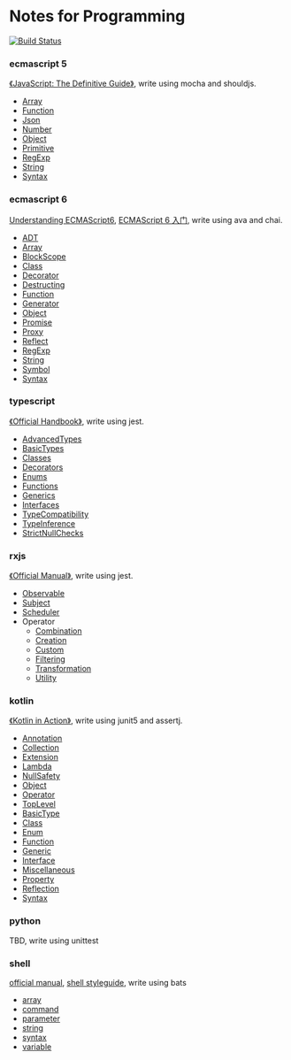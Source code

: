 # Notes for Programming
[![Build Status](https://travis-ci.org/noob9527/notes-programming.svg?branch=master)](https://travis-ci.org/noob9527/notes-programming)

### ecmascript 5
[《JavaScript: The Definitive Guide》](https://book.douban.com/subject/5303032/), write using mocha and shouldjs.
- [Array](./javascript/ecmascript5/Array.js)
- [Function](./javascript/ecmascript5/Function.js)
- [Json](./javascript/ecmascript5/Json.js)
- [Number](./javascript/ecmascript5/Number.js)
- [Object](./javascript/ecmascript5/Object.js)
- [Primitive](./javascript/ecmascript5/Primitive.js)
- [RegExp](./javascript/ecmascript5/RegExp.js)
- [String](./javascript/ecmascript5/String.js)
- [Syntax](./javascript/ecmascript5/Syntax.js)

### ecmascript 6
[Understanding ECMAScript6](https://leanpub.com/understandinges6/read/), [ECMAScript 6 入门](http://es6.ruanyifeng.com/), write using ava and chai.
- [ADT](./javascript/ecmascript6/ADT.js)
- [Array](./javascript/ecmascript6/Array.js)
- [BlockScope](./javascript/ecmascript6/BlockScope.js)
- [Class](./javascript/ecmascript6/Class.js)
- [Decorator](./javascript/ecmascript6/Decorator.js)
- [Destructing](./javascript/ecmascript6/Destructing.js)
- [Function](./javascript/ecmascript6/Function.js)
- [Generator](./javascript/ecmascript6/Generator.js)
- [Object](./javascript/ecmascript6/Object.js)
- [Promise](./javascript/ecmascript6/Promise.js)
- [Proxy](./javascript/ecmascript6/Proxy.js)
- [Reflect](./javascript/ecmascript6/Reflect.js)
- [RegExp](./javascript/ecmascript6/RegExp.js)
- [String](./javascript/ecmascript6/String.js)
- [Symbol](./javascript/ecmascript6/Symbol.js)
- [Syntax](./javascript/ecmascript6/Syntax.js)

### typescript
[《Official Handbook》](https://www.typescriptlang.org/docs/home.html), write using jest.
- [AdvancedTypes](./typescript/tests/basic/AdvancedTypes.ts)
- [BasicTypes](./typescript/tests/basic/BasicTypes.ts)
- [Classes](./typescript/tests/basic/Classes.ts)
- [Decorators](./typescript/tests/basic/Decorators.ts)
- [Enums](./typescript/tests/basic/Enums.ts)
- [Functions](./typescript/tests/basic/Functions.ts)
- [Generics](./typescript/tests/basic/Generics.ts)
- [Interfaces](./typescript/tests/basic/Interfaces.ts)
- [TypeCompatibility](./typescript/tests/basic/TypeCompatibility.ts)
- [TypeInference](./typescript/tests/basic/TypeInference.ts)
- [StrictNullChecks](./typescript/tests/basic/strictNullChecks/StrictNullChecks.ts)

### rxjs
[《Official Manual》](http://reactivex.io/rxjs/manual/overview.html), write using jest.
- [Observable](./typescript/tests/rxjs/Observable.ts)
- [Subject](./typescript/tests/rxjs/Subject.ts)
- [Scheduler](./typescript/tests/rxjs/Scheduler.ts)
- Operator
    - [Combination](./typescript/tests/rxjs/operator/Combination.ts)
    - [Creation](./typescript/tests/rxjs/operator/Creation.ts)
    - [Custom](./typescript/tests/rxjs/operator/Custom.ts)
    - [Filtering](./typescript/tests/rxjs/operator/Filtering.ts)
    - [Transformation](./typescript/tests/rxjs/operator/Transformation.ts)
    - [Utility](./typescript/tests/rxjs/operator/Utility.ts)

### kotlin
[《Kotlin in Action》](https://book.douban.com/subject/26687631/), write using junit5 and assertj.
- [Annotation](./kotlin/src/test/kotlin/cn/staynoob/trap/kotlin/basic/annotation/AnnotationSpec.kt)
- [Collection](./kotlin/src/test/kotlin/cn/staynoob/trap/kotlin/basic/collection/CollectionSpec.kt)
- [Extension](./kotlin/src/test/kotlin/cn/staynoob/trap/kotlin/basic/extension/ExtensionSpec.kt)
- [Lambda](./kotlin/src/test/kotlin/cn/staynoob/trap/kotlin/basic/lambda/LambdaSpec.kt)
- [NullSafety](./kotlin/src/test/kotlin/cn/staynoob/trap/kotlin/basic/nullsafety/NullSafetySpec.kt)
- [Object](./kotlin/src/test/kotlin/cn/staynoob/trap/kotlin/basic/object/ObjectSpec.kt)
- [Operator](./kotlin/src/test/kotlin/cn/staynoob/trap/kotlin/basic/operator/OperatorSpec.kt)
- [TopLevel](./kotlin/src/test/kotlin/cn/staynoob/trap/kotlin/basic/toplevel/TopLevelSpec.kt)
- [BasicType](./kotlin/src/test/kotlin/cn/staynoob/trap/kotlin/basic/BasicTypeSpec.kt)
- [Class](./kotlin/src/test/kotlin/cn/staynoob/trap/kotlin/basic/ClassSpec.kt)
- [Enum](./kotlin/src/test/kotlin/cn/staynoob/trap/kotlin/basic/EnumSpec.kt)
- [Function](./kotlin/src/test/kotlin/cn/staynoob/trap/kotlin/basic/FunctionSpec.kt)
- [Generic](./kotlin/src/test/kotlin/cn/staynoob/trap/kotlin/basic/GenericSpec.kt)
- [Interface](./kotlin/src/test/kotlin/cn/staynoob/trap/kotlin/basic/InterfaceSpec.kt)
- [Miscellaneous](./kotlin/src/test/kotlin/cn/staynoob/trap/kotlin/basic/MiscellaneousSpec.kt)
- [Property](./kotlin/src/test/kotlin/cn/staynoob/trap/kotlin/basic/PropertySpec.kt)
- [Reflection](./kotlin/src/test/kotlin/cn/staynoob/trap/kotlin/basic/ReflectionSpec.kt)
- [Syntax](./kotlin/src/test/kotlin/cn/staynoob/trap/kotlin/basic/SyntaxSpec.kt)

### python
TBD, write using unittest

### shell
[official manual](https://www.gnu.org/software/bash/manual/bash.html#Command-Substitution), [shell styleguide](https://google.github.io/styleguide/shell.xml), write using bats
- [array](./shell/test/basic/array.bats)
- [command](./shell/test/basic/command.bats)
- [parameter](./shell/test/basic/parameter.bats)
- [string](./shell/test/basic/string.bats)
- [syntax](./shell/test/basic/syntax.bats)
- [variable](./shell/test/basic/variable.bats)
